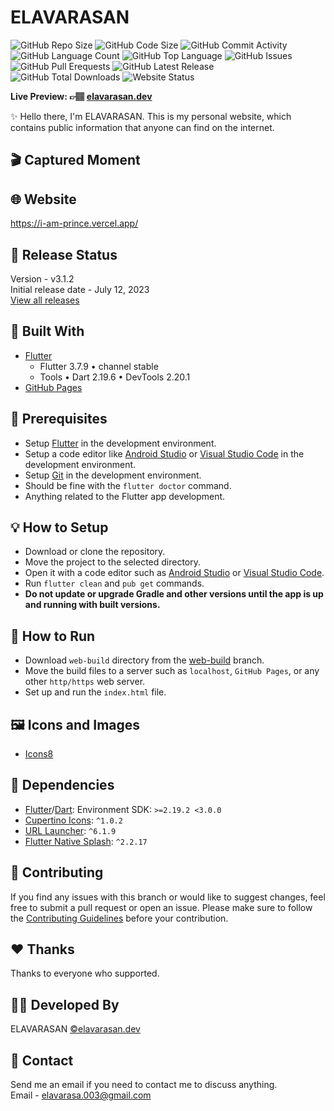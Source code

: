 # ELAVARASAN

![GitHub Repo Size](https://img.shields.io/github/repo-size/follow-prince/elavarasan.dev?color=d62936&label=Repo%20Size&style=flat-square)
![GitHub Code Size](https://img.shields.io/github/languages/code-size/follow-prince/elavarasan.dev?color=e6a400&label=Code%20Size&style=flat-square)
![GitHub Commit Activity](https://img.shields.io/github/commit-activity/m/follow-prince/elavarasan.dev?color=138a3d&label=Commit%20Activity&style=flat-square)
![GitHub Language Count](https://img.shields.io/github/languages/count/follow-prince/elavarasan.dev?color=1f77b4&label=Total%20Languages&style=flat-square)
![GitHub Top Language](https://img.shields.io/github/languages/top/follow-prince/elavarasan.dev?color=7f0c7f&style=flat-square)
![GitHub Issues](https://img.shields.io/github/issues/follow-prince/elavarasan.dev?color=098f76&label=GitHub%20Issues&style=flat-square)
![GitHub Pull Erequests](https://img.shields.io/github/issues-pr/follow-prince/elavarasan.dev?color=2c324f&label=GitHub%20Pull%20Requests&style=flat-square)
![GitHub Latest Release](https://img.shields.io/github/v/release/follow-prince/elavarasan.dev?color=f5426f&label=Latest%20Release&style=flat-square)
![GitHub Total Downloads](https://img.shields.io/github/downloads/follow-prince/elavarasan.dev/total?color=4a2600&label=Total%20Downloads&style=flat-square)
![Website Status](https://img.shields.io/website?down_message=Down%20%26%20Offline&label=Website%20Status&up_message=Up%20%26%20Online&url=https%3A%2F%2Fdileepabandara.dev)

**Live Preview: 👉🏽 [elavarasan.dev](https://prince-dev.vercel.app)**

✨ Hello there, I'm ELAVARASAN. This is my personal website, which contains public information that anyone can find on the internet.

## 🎬 Captured Moment

<!-- [//]#![cover](https://user-images.githubusercontent.com/80202913/231434564-ce1b5761-3f5e-4c85-8593-87bda5a79d62.gif) -->

## 🌐 Website

<https://i-am-prince.vercel.app/>  


## 🎉 Release Status

Version - v3.1.2  
Initial release date - July 12, 2023  
[View all releases](https://github.com/follow-prince/elavarasan.dev/releases)



## 💙 Built With

- [Flutter](https://flutter.dev)
  - Flutter 3.7.9 • channel stable
  - Tools • Dart 2.19.6 • DevTools 2.20.1
- [GitHub Pages](https://pages.github.com)

## 📌 Prerequisites

- Setup [Flutter](https://flutter.dev) in the development environment.
- Setup a code editor like [Android Studio](https://developer.android.com/studio) or [Visual Studio Code](https://code.visualstudio.com) in the development environment.
- Setup [Git](https://git-scm.com) in the development environment.
- Should be fine with the `flutter doctor` command.
- Anything related to the Flutter app development.

## 💡 How to Setup

- Download or clone the repository.
- Move the project to the selected directory.
- Open it with a code editor such as [Android Studio](https://developer.android.com/studio) or [Visual Studio Code](https://code.visualstudio.com).
- Run `flutter clean` and `pub get` commands.
- **Do not update or upgrade Gradle and other versions until the app is up and running with built versions.**

## 🚀 How to Run

- Download `web-build` directory from the [web-build](https://github.com/follow-prince/elavarasan.dev/tree/web-build) branch.
- Move the build files to a server such as `localhost`, `GitHub Pages`, or any other `http/https` web server.
- Set up and run the `index.html` file.

## 🖼️ Icons and Images

- [Icons8](https://icons8.com)

## 💎 Dependencies

- [Flutter](https://flutter.dev)/[Dart](https://dart.dev): Environment SDK: `>=2.19.2 <3.0.0`
- [Cupertino Icons](https://pub.dev/packages/cupertino_icons): `^1.0.2`
- [URL Launcher](https://pub.dev/packages/url_launcher): `^6.1.9`
- [Flutter Native Splash](https://pub.dev/packages/flutter_native_splash): `^2.2.17`

## 💙 Contributing

If you find any issues with this branch or would like to suggest changes, feel free to submit a pull request or open an issue. Please make sure to follow the [Contributing Guidelines](https://github.com/dileepabandara/dileepabandara.dev/blob/main/CONTRIBUTING.md) before your contribution.

## ❤️ Thanks

Thanks to everyone who supported.


## 👨‍💻 Developed By

ELAVARASAN
[©elavarasan.dev](https://prinve-dev.vercel.app)

## 💬 Contact

Send me an email if you need to contact me to discuss anything.  
Email - <elavarasa.003@gmail.com>
